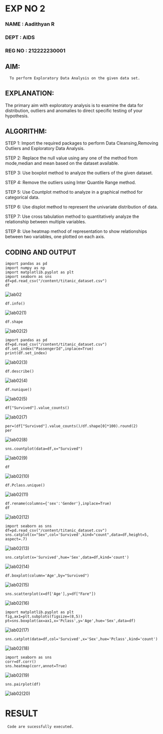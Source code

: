 # EXP NO 2

### NAME : Aadithyan R
### DEPT : AIDS
### REG NO : 212222230001
## AIM:
      To perform Exploratory Data Analysis on the given data set.
      
## EXPLANATION:
  The primary aim with exploratory analysis is to examine the data for distribution, outliers and anomalies to direct specific testing of your hypothesis.
  
## ALGORITHM:
STEP 1: Import the required packages to perform Data Cleansing,Removing Outliers and Exploratory Data Analysis.

STEP 2: Replace the null value using any one of the method from mode,median and mean based on the dataset available.

STEP 3: Use boxplot method to analyze the outliers of the given dataset.

STEP 4: Remove the outliers using Inter Quantile Range method.

STEP 5: Use Countplot method to analyze in a graphical method for categorical data.

STEP 6: Use displot method to represent the univariate distribution of data.

STEP 7: Use cross tabulation method to quantitatively analyze the relationship between multiple variables.

STEP 8: Use heatmap method of representation to show relationships between two variables, one plotted on each axis.

## CODING AND OUTPUT
```
import pandas as pd
import numpy as np
import matplotlib.pyplot as plt
import seaborn as sns
df=pd.read_csv("/content/titanic_dataset.csv")
df
```
![lab02](https://github.com/AkshayalakshmiVS/EXNO2DS/assets/128115963/ad910c75-3f6b-455d-be51-ac5cc92b7482)

```
df.info()
```
![lab02(1)](https://github.com/AkshayalakshmiVS/EXNO2DS/assets/128115963/ffdc7bf5-442d-46d4-bb90-582ef03adf8b)

```
df.shape
```
![lab02(2)](https://github.com/AkshayalakshmiVS/EXNO2DS/assets/128115963/67cef4ed-e81c-48f4-a2b7-9774461c2409)

```
import pandas as pd
df=pd.read_csv("/content/titanic_dataset.csv")
df.set_index("PassengerId",inplace=True)
print(df.set_index)
```
![lab02(3)](https://github.com/AkshayalakshmiVS/EXNO2DS/assets/128115963/34f3bcbf-a69b-47a9-9cc7-3b8fc59df9f9)

```
df.describe()
```
![lab02(4)](https://github.com/AkshayalakshmiVS/EXNO2DS/assets/128115963/8c940ad5-ebd1-4594-be50-1b8a4de34e36)

```
df.nunique()
```
![lab02(5)](https://github.com/AkshayalakshmiVS/EXNO2DS/assets/128115963/f88906c6-9297-492f-9503-3f61d38ac697)

```
df["Survived"].value_counts()
```
![lab02(7)](https://github.com/AkshayalakshmiVS/EXNO2DS/assets/128115963/00a55ce8-85c3-4cec-bd0f-be69931bdca1)

```
per=(df["Survived"].value_counts()/df.shape[0]*100).round(2)
per
```
![lab02(8)](https://github.com/AkshayalakshmiVS/EXNO2DS/assets/128115963/90af63f2-93ee-449b-bc9f-a1506e776d20)

```
sns.countplot(data=df,x="Survived")
```

![lab02(9)](https://github.com/AkshayalakshmiVS/EXNO2DS/assets/128115963/823090a7-7559-45ff-a7e1-a41ecce49ae0)

```
df
```
![lab02(10)](https://github.com/AkshayalakshmiVS/EXNO2DS/assets/128115963/9510f440-d240-4cb1-84c5-533ae425e724)

```
df.Pclass.unique()
```

![lab02(11)](https://github.com/AkshayalakshmiVS/EXNO2DS/assets/128115963/14faf5e5-c191-4eaa-8549-2699d83198c0)

```
df.rename(columns={'sex':'Gender'},inplace=True)
df
```
![lab02(12)](https://github.com/AkshayalakshmiVS/EXNO2DS/assets/128115963/52c3b934-6a43-4f63-9252-d7d0d9bb5e1d)

```
import seaborn as sns
df=pd.read_csv("/content/titanic_dataset.csv")
sns.catplot(x="Sex",col='Survived',kind="count",data=df,height=5, aspect=.7)
```
![lab02(13)](https://github.com/AkshayalakshmiVS/EXNO2DS/assets/128115963/76d50ddb-0064-4867-af85-62136eb56edf)

```
sns.catplot(x='Survived',hue='Sex',data=df,kind='count')
```
![lab02(14)](https://github.com/AkshayalakshmiVS/EXNO2DS/assets/128115963/3296021c-6de4-4ed8-9a04-4937be5ce50c)

```
df.boxplot(column='Age',by="Survived")
```
![lab02(15)](https://github.com/AkshayalakshmiVS/EXNO2DS/assets/128115963/e10fe226-cce7-4eaf-9b5f-dbac11d20928)

```
sns.scatterplot(x=df['Age'],y=df["Fare"])
```
![lab02(16)](https://github.com/AkshayalakshmiVS/EXNO2DS/assets/128115963/98e64c92-8ff9-4276-8de1-6c53b369ab92)
```
import matplotlib.pyplot as plt
fig,ax1=plt.subplots(figsize=(8,5))
pt=sns.boxplot(ax=ax1,x='Pclass',y='Age',hue='Sex',data=df)
```
![lab02(17)](https://github.com/AkshayalakshmiVS/EXNO2DS/assets/128115963/154a4ef6-44c9-4451-8f71-c6c72957a48e)

```
sns.catplot(data=df,col='Survived',x='Sex',hue='Pclass',kind='count')
```
![lab02(18)](https://github.com/AkshayalakshmiVS/EXNO2DS/assets/128115963/34e25f68-d33b-441d-a781-73bf9fe64e80)



```
import seaborn as sns
corr=df.corr()
sns.heatmap(corr,annot=True)
```
![lab02(19)](https://github.com/AkshayalakshmiVS/EXNO2DS/assets/128115963/26c8e6cf-a84f-46ea-870f-f5e8a43924af)


```
sns.pairplot(df)
```
![lab02(20)](https://github.com/AkshayalakshmiVS/EXNO2DS/assets/128115963/d8c0bcfb-1a6c-4dbd-a2a1-6bc00544c649)



# RESULT
     Code are sucessfully executed.
